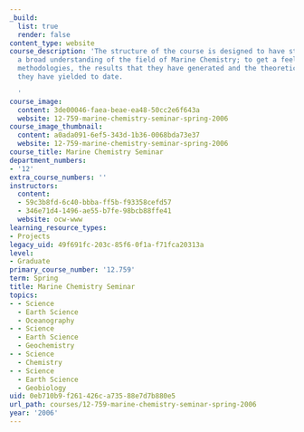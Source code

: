 ```yaml
---
_build:
  list: true
  render: false
content_type: website
course_description: 'The structure of the course is designed to have students acquire
  a broad understanding of the field of Marine Chemistry; to get a feel for experimental
  methodologies, the results that they have generated and the theoretical insights
  they have yielded to date.

  '
course_image:
  content: 3de00046-faea-beae-ea48-50cc2e6f643a
  website: 12-759-marine-chemistry-seminar-spring-2006
course_image_thumbnail:
  content: a0ada091-6ef5-343d-1b36-0068bda73e37
  website: 12-759-marine-chemistry-seminar-spring-2006
course_title: Marine Chemistry Seminar
department_numbers:
- '12'
extra_course_numbers: ''
instructors:
  content:
  - 59c3b8fd-6c40-bbba-ff5b-f93358cefd57
  - 346e71d4-1496-ae55-b7fe-98bcb88ffe41
  website: ocw-www
learning_resource_types:
- Projects
legacy_uid: 49f691fc-203c-85f6-0f1a-f71fca20313a
level:
- Graduate
primary_course_number: '12.759'
term: Spring
title: Marine Chemistry Seminar
topics:
- - Science
  - Earth Science
  - Oceanography
- - Science
  - Earth Science
  - Geochemistry
- - Science
  - Chemistry
- - Science
  - Earth Science
  - Geobiology
uid: 0eb710b9-f261-426c-a735-88e7d7b880e5
url_path: courses/12-759-marine-chemistry-seminar-spring-2006
year: '2006'
---
```

